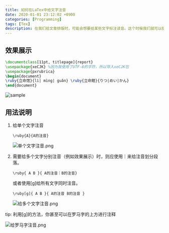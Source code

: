 ```yaml
---
title: 如何在LaTex中给文字注音
date: 2020-01-01 23:12:02 +0900
categories: [Programming]
tags: [Tex]
description: 在我们给文章排版时，可能会想要给某些文字标注读音。这个时候我们就可以使用pxrubrica包来方便的实现这一目的。
---
```


## 效果展示

```tex
\documentclass[11pt, titlepage]{report}
\usepackage{xeCJK} %因为我使用了UTF-8的字符，所以导入xeCJK包
\usepackage{pxrubrica}
\begin{document}
\ruby{立命馆}{lì| mìng| guǎn} \ruby{立命館}{りつ|めい|かん}
\end{document}
```
![sample]({{site.baseurl}}/assets/2020/sample.png)

## 用法说明

1.  给单个文字注音

    `\ruby{A}{A的注音}`

    ![单个文字注音.png]({{site.baseurl}}/assets/2020/image-20200102103334212.png)

2.  需要给多个文字分别注音（例如效果展示）时，则应使用｜来给注音划分段落。

    `\ruby{ A B }{ A的注音｜B的注音}`

    或者使用[g]给所有文字同时注音。

    `\ruby[g]{ A B }{ A的注音 B的注音 }`

    ![给多个文字注音.png]({{site.baseurl}}/assets/2020/image-20200102103655391.png)



tip: 利用[g]的方法，你甚至可以在罗马字的上方进行注释

![给罗马字注音.png]({{site.baseurl}}/assets/2020/image-20200102105235832.png)

